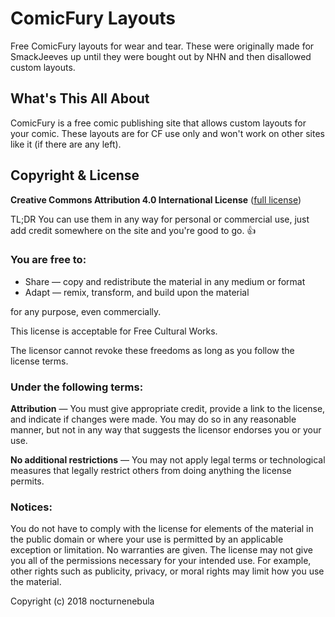 # ComicFury Layouts
Free ComicFury layouts for wear and tear. These were originally made for SmackJeeves up until they were bought out by NHN and then disallowed custom layouts. 

## What's This All About
ComicFury is a free comic publishing site that allows custom layouts for your comic. These layouts are for CF use only and won't work on other sites like it (if there are any left). 


## Copyright & License

**Creative Commons Attribution 4.0 International License** ([full license](https://creativecommons.org/licenses/by/4.0/legalcode))

TL;DR You can use them in any way for personal or commercial use, just add credit somewhere on the site and you're good to go. 👍

### You are free to:
- Share — copy and redistribute the material in any medium or format
- Adapt — remix, transform, and build upon the material

for any purpose, even commercially.

This license is acceptable for Free Cultural Works.

The licensor cannot revoke these freedoms as long as you follow the license terms.

### Under the following terms:
**Attribution** — You must give appropriate credit, provide a link to the license, and indicate if changes were made. You may do so in any reasonable manner, but not in any way that suggests the licensor endorses you or your use.

**No additional restrictions** — You may not apply legal terms or technological measures that legally restrict others from doing anything the license permits.

### Notices:
You do not have to comply with the license for elements of the material in the public domain or where your use is permitted by an applicable exception or limitation.
No warranties are given. The license may not give you all of the permissions necessary for your intended use. For example, other rights such as publicity, privacy, or moral rights may limit how you use the material.

Copyright (c) 2018 nocturnenebula
